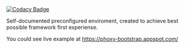 [![Codacy Badge](https://api.codacy.com/project/badge/grade/cd133d34a2784af4851be58ccc50bcca)](https://www.codacy.com/app/enelar/bootstrap)

Self-documented preconfigured enviroment, created to achieve best possible framework first experiense.

You could see live example at https://phoxy-bootstrap.appspot.com/